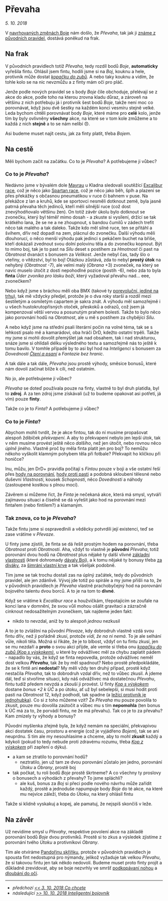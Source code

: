 # Převaha

*5. 10. 2018*

V [navrhovaných změnách Boje](2018-08-10-boj.md) nám došlo, že *Převaha*, tak jak ji [známe z původních pravidel](https://pph.drdplus.info/?version=1.0#shrnuti_kola_boje), dostává poněkud na frak.

## Na frak

V původních pravidlech totiž *Převaha*, tedy rozdíl bodů *Boje*, **automaticky** vyřešila fintu.
Ohlásil jsem fintu, hodili jsme si na *Boj*, kouknu a hele, protivník může dostat *[kopačku do zubů](https://bojovnik.drdplus.info/?version=1.0#kop_s_vyskokem)*. A nebo taky kouknu a vidím, že tohle kolo se na nic nevzmůžu a z finty mám oči pro pláč.

Jenže podle nových pravidel se s body *Boje* čile obchoduje, přelévají se z akce do akce, podle toho na kterou zrovna kladu důraz, a zároveň na většinu z nich potřebuju já i protivník šest bodů *Boje*, takže není moc co porovnávat, když jsou dvě šestky na každém konci vesmíru stejně velké.
Leda bychom chtěli porovnávat body *Boje*, které máme pro **celé** kolo, jenže tím by byly ovlivněny **všechny** akce, na které se v tom kole zmůžeme a to každá z nich **stejně** a to se nám nelíbí 😠.

Asi budeme muset najít cestu, jak za finty platit, třeba *Bojem*.

## Na cestě

Měli bychom začít na začátku. Co to je *Převaha*? A potřebujeme ji vůbec?

### Co to je *Převaha*?

Nedávno jsme v bývalém dole [Mayrau](http://mayrau.omk.cz/rubriky/fotogalerie/hornicky-skanzen-mayrau-/) u Kladna sledovali soutěžící [Excalibur race](http://www.excaliburrace.cz/), což je něco jako [Spartan race](http://www.spartan-race.cz/cs), což je něco jako běh, šplh a plazení se přes překážky s občasnou pneumatikou v ruce či bahnem v puse.
Na překážce z lan a kruhů, kde se sportovci nesměli dotknout země, byla jasně patrná převaha těch jedinců, kteří měli silnější ruce (což dost znevýhodňovalo většinu žen). On totiž závěr úkolu bylo dotknout se zvonečku, který byl téměř mimo dosah - a zkuste si vysílení, držící se tak krátkého lana, že se ne a ne zhoupnout, s bandou čumilů v zádech trefit něco tak malého a tak daleko.
Takže kdo měl silné ruce, ten se přitáhl a švihem, dřív než dopadl na zem, plácnul do zvonečku. Další výhodu měli dlouhorucí, o něco menší výhodu pak jedinci s pekáčem buchet na břiše, kteří dokázali zvednout svou dolní polovinu těla a do zvonečku kopnout. Být to mimo boj, tak je to past na *Sílu* deset s postihem za *Hmotnost* či past na *Obratnost* dvanáct s bonusem za *Velikost*. Jenže nebyl čas, tady šlo o vteřiny, o vítězství, byl to boj!
Otázkou zůstává, zda to nebyl **prostý útok** na nehybný (*Obratnost* -7), ale velmi malý (*Obrana* +3) zvoneček, na který se navíc muselo útočit z dosti nepohodlné pozice (postih -6), nebo zda to byla **finta** *Úder zvoníka pro lásku boží*, který vyžadoval převahu nad... eee, zvonečkem?

Nebo když jsme s bráchou měli oba BMX (takové ty [porevoluční, jediné na trhu](https://aukro.cz/stare-cyklotrialove-kolo-bmx-mala-verze-kola-6931555579)), tak mě vždycky předjel, protože je o dva roky starší a rozdíl mezi šestiletým a osmiletým capartem je sakra znát. A výhodu měl samozřejmě i u všech hustokrutopřísných otoček, přeskoků a odrazů, což jsem já kompenzoval větší vervou a posunutým prahem bolesti.
Takže to bylo něco jako porovnání hodů na *Obratnost*, ale u mě s postihem za chybějící *Sílu*.

A nebo když jsme na střední psali literární počin na volné téma, tak se s lehkostí psalo mě a kamarádovi, oba hráči DrD, kdežto ostatní trpěli. Takže my jsme si mohli dovolit přemýšlet jak nad obsahem, tak i nad strukturou, snáze jsme si ohlídali délku výsledného textu a samozřejmě nás to ještě k tomu bavilo.
V tomhle případě by to asi byl hod na *Inteligenci* s bonusem za *Dovednosti* [*Čtení a psaní*](https://pph.drdplus.info/?version=1.0#cteni_a_psani) a *Fantazie bez hranic*.

A tak dále a tak dále, *Převaha* jsou prostě výhody, směsice bonusů, které nám dovolí začínat blíže k cíli, než ostatním.

No jo, ale potřebujeme ji vůbec?

*Převaha* se doteď používala pouze na finty, vlastně to byl druh platidla, byl to **zdroj**. A za ten zdroj jsme získávali (už to budeme opakovat asi potřetí, já vím) pouze **finty**.

Takže co je to *Finta*? A potřebujeme ji vůbec?

### Co to je *Finta*?

Abychom mohli tvrdit, že je akce fintou, tak do ní musíme propašovat alespoň ždibíček *překvapení*. A aby to překvapení nebylo jen lepší útok, tak v něm musíme provést ještě něco *dalšího*, než jen útočit, nebo rovnou něco *úplně* jiného.
Vlastně proč by měla finta platit jen pro boj? To nemůžu někoho vyškolit klamným pohybem těla při fotbale? Překvapit ho kličkou při honičce?

Inu, můžu, jen DrD+ pravidla počítají s *Fintou* pouze v boji a vše ostatní řeší přes [hody na porovnání](https://pph.drdplus.info/?version=1.0#porovnavani_cinnosti), [hody proti pasti](https://pph.drdplus.info/?version=1.0#zakladni_hod_na_uspech) a podobná skloubení tělesné nebo duševní *Vlastnosti*, kousek *Schopnosti*, něco *Dovednosti* a náhody (zastoupené kostkou s plnou mocí).

Závěrem si můžeme říct, že *Finta* je nečekaná akce, která má smysl, vytváří zajímavou situaci a číselně se dá vyřešit jako hod na porovnání mezi fintařem (nebo fintilem?) a klamaným.

### Tak znova, co to je *Převaha*?

Takže fintu jsme si ospravedlnili a věděcky potvrdili její existenci, teď se zase vrátíme v *Převaze*.

U finty jsme zjistili, že finta se dá řešit prostým hodem na porovnání, třeba *Obratnost* proti *Obratnosti*.
Aha, vždyť to vlastně je **původní** *Převaha*, totiž porovnání dvou hodů na *Obratnost* plus nějaké ty další vlivné [základní vlastnosti](https://pph.drdplus.info/?version=1.0#zakladni_vlastnosti) (které dohromady [dávaly Boj](https://pph.drdplus.info/?version=1.0#tabulka_boje)), a k tomu nějaké ty bonusy třeba [za diváky](https://bojovnik.drdplus.info/?version=1.0#boj_pred_obecenstvem_i), za [šimrání vlastní krve](https://bojovnik.drdplus.info/?version=1.0#krvave_besneni_iii) a tak všelijak podobně.

Tím jsme se tak trochu dostali zas na úplný začátek, tedy do původních pravidel, ale jen zdánlivě. Vývoj jde totiž po spirále a my jsme přišli na to, že v původních pravidlech je *Převaha* vlastně prachobyčejný hod na porovnání bojového talentu dvou borců. A to je na tom to **divné**.

Když se vrátíme k *Excalibur race* a houžvičkám, třepotajícím se zoufale na konci lana v domnění, že svou vůlí mohou ošálit gravitaci a zázračně cinknout nedosažitelným zvonečkem, tak najdeme jeden fakt:

- nikdo to nevzdal, aniž by to alespoň *jednou* nezkusil

A to je to zvláštní na původní *Převaze*, kdy dobrodruh vlastně vzdá svou fintu dřív, než ji pořádně zkusí, protože *vidí, že na ni nemá*. To je ale selhání vůle, nikoli těla. Možná si říkáte, že je to blbost, vždyť on tu fintu zkusí, jen se mu nezdaří a **proto** o svou akci přijde, ale vemte si třeba onu *[kopačku do zubů (Kop s výskokem)](https://bojovnik.drdplus.info/?version=1.0#kop_s_vyskokem)*, u které by odvážlivec měl za chybu zaplatit pádem - napadlo by vás, že když se finta nepovedla, protože odvážlivec neměl dost velkou ***Převahu***, tak že by měl spadnout? Nebo prostě předpokládáte, že se k fintě ani **nedostal**? My měli vždy ten druhý případ, prostě když nestačila *Převaha*, tak to dobrodruh vzdal dřív, než to vůbec zkusil.
A jdeme dál, teď si stvoříme situaci, kdy náš odvážlivec má dostatečnou *Převahu*, fintu tudíž předem nevzdá a zkouší ji provést. U finty *[Kop s výskokem](https://bojovnik.drdplus.info/?version=1.0#kop_s_vyskokem)* dostane *bonus +2 k ÚČ* a po útoku, ať už byl sebelepší, si musí hodit proti pasti na *Obratnost* 12, když podhodí, tak spadne (a [ležící protivník je jednohubka](https://pph.drdplus.info/?version=1.0#nevyhodne_polohy)). Co si z toho můžeme vzít? Že *Převaha* mu pouze povolila to zkusit, pouze mu dovolila zaútočit a vůbec mu s tím **nepomohla** (ten bonus k ÚĆ má za to, že porvádí fintu, ne že má převahu). Tak co je to za převahu? Kam zmizely ty výhody a bonusy?

Původní myšlenka zřejmě byla, že když nemám na speciální, překvapivou akci dostatek času, prostoru a energie (což je vyjádřeno *Bojem*), tak se ani neuprdnu. S tím ale my nesouhlasíme a chceme, aby to mohl **zkusit** každý a kdykoli (pokud to tedy nebude proti zdravému rozumu, třeba [*Kop z výskokem*](https://bojovnik.drdplus.info/?version=1.0#kop_s_vyskokem) při zapření o dýku).

- a kam se ztratilo to porovnání hodů?
    - neztratilo, jen už tam ze dvou porovnání zůstalo jen jedno, porovnání *Útoku* a *Obrany*, prostě boj
- tak počkat, tu roli bodů *Boje* prostě škrtneme? A co všechny ty proslovy o bonusech a výhodách z převahy? To jsme spláchli?
    - ale kuš, bonus za *Boj* si přeci podle nového návrhu může zařídit každý, prostě a jednoduše napumpuje body *Boje* do té akce, na které mu nejvíce záleží, třeba do *Útoku*, na který ohlásil fintu

Takže si klidně vyskakuj a kopej, ale pamatuj, že nejspíš skončíš v leže.

## Na závěr

Už nevidíme smysl u *Převahy*, respektive povolení akce na základě porovnání bodů *Boje* dvou protivníků. Prostě si to zkus a výsledek zjistíme z porovnání tvého *Útoku* a protivníkovi *Obrany*.

Tím ale otvíráme [Pandořinu skříňku](https://www.rozhlas.cz/cesky/puvoduslovi/_zprava/pandorina-skrinka--1339525), protože v původních pravidlech je spousta fint nedostupná pro nýmandy, jelikož vyžaduje tak velkou *Převahu*, že si takovou fintu jen tak někdo nedovolí.
Budeme muset proto finty projít a důkladně zrevidovat, aby se boje nezvrhly ve smršť [podkopávaní nohou](https://bojovnik.drdplus.info/?version=1.0#podrazeni_nohou) a [dloubání do očí](https://bojovnik.drdplus.info/?version=1.0#vydloubnuti_oci).

---

- *předchozí [<< 3. 10. 2018 Co chcete](2018-10-03-co_chcete.md)*
- *následující [>> 10. 10. 2018 Inteligentní bojovník](2018-10-10-inteligentni_bojovnik.md)*
